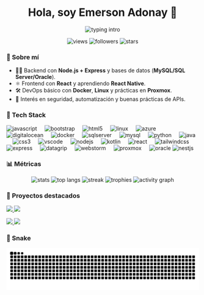 <h1 align="center">Hola, soy Emerson Adonay 👋</h1>
<p align="center">
  <img src="https://readme-typing-svg.demolab.com?font=Inter&weight=600&duration=3500&pause=700&center=true&vCenter=true&width=800&lines=Backend+con+Node.js+%2B+SQL;React+y+React+Native+%7C+Frontend;Automatizaci%C3%B3n%2C+DevOps+b%C3%A1sico+y+Proxmox;Estudiante+ITI+%40+UTN+—+Costa+Rica" alt="typing intro" />
</p>

<p align="center">
  <img src="https://komarev.com/ghpvc/?username=AdonayXX&style=for-the-badge" alt="views" />
  <img src="https://img.shields.io/github/followers/AdonayXX?style=for-the-badge" alt="followers" />
  <img src="https://img.shields.io/github/stars/AdonayXX?affiliations=OWNER&style=for-the-badge" alt="stars" />
</p>

### 🚀 Sobre mí
- 👨‍💻 Backend con **Node.js + Express** y bases de datos (**MySQL/SQL Server/Oracle**).
- ⚛️ Frontend con **React** y aprendiendo **React Native**.
- 🛠️ DevOps básico con **Docker**, **Linux** y prácticas en **Proxmox**.
- 🔐 Interés en seguridad, automatización y buenas prácticas de APIs.

### 🧰 Tech Stack
<div align="left">
  <img src="https://cdn.jsdelivr.net/gh/devicons/devicon/icons/javascript/javascript-original.svg" height="40" alt="javascript" />
  <img width="12" />
  <img src="https://cdn.jsdelivr.net/gh/devicons/devicon/icons/bootstrap/bootstrap-original.svg" height="40" alt="bootstrap" />
  <img width="12" />
  <img src="https://cdn.jsdelivr.net/gh/devicons/devicon/icons/html5/html5-original.svg" height="40" alt="html5" />
  <img width="12" />
  <img src="https://cdn.jsdelivr.net/gh/devicons/devicon/icons/linux/linux-original.svg" height="40" alt="linux" />
  <img width="12" />
  <img src="https://cdn.jsdelivr.net/gh/devicons/devicon/icons/azure/azure-original.svg" height="40" alt="azure" />
  <img width="12" />
  <img src="https://cdn.jsdelivr.net/gh/devicons/devicon/icons/digitalocean/digitalocean-original.svg" height="40" alt="digitalocean" />
  <img width="12" />
  <img src="https://cdn.jsdelivr.net/gh/devicons/devicon/icons/docker/docker-original.svg" height="40" alt="docker" />
  <img width="12" />
  <img src="https://cdn.jsdelivr.net/gh/devicons/devicon/icons/microsoftsqlserver/microsoftsqlserver-plain.svg" height="40" alt="sqlserver" />
  <img width="12" />
  <img src="https://cdn.jsdelivr.net/gh/devicons/devicon/icons/mysql/mysql-original.svg" height="40" alt="mysql" />
  <img width="12" />
  <img src="https://cdn.jsdelivr.net/gh/devicons/devicon/icons/python/python-original.svg" height="40" alt="python" />
  <img width="12" />
  <img src="https://cdn.jsdelivr.net/gh/devicons/devicon/icons/java/java-original.svg" height="40" alt="java" />
  <img width="12" />
  <img src="https://cdn.jsdelivr.net/gh/devicons/devicon/icons/css3/css3-original.svg" height="40" alt="css3" />
  <img width="12" />
  <img src="https://cdn.jsdelivr.net/gh/devicons/devicon/icons/vscode/vscode-original.svg" height="40" alt="vscode" />
  <img width="12" />
  <img src="https://cdn.jsdelivr.net/gh/devicons/devicon/icons/nodejs/nodejs-original.svg" height="40" alt="nodejs" />
  <img width="12" />
  <img src="https://cdn.jsdelivr.net/gh/devicons/devicon/icons/kotlin/kotlin-original.svg" height="40" alt="kotlin" />
  <img width="12" />
  <img src="https://cdn.jsdelivr.net/gh/devicons/devicon/icons/react/react-original.svg" height="40" alt="react" />
  <img width="12" />
  <img src="https://cdn.jsdelivr.net/gh/devicons/devicon/icons/tailwindcss/tailwindcss-original.svg" height="40" alt="tailwindcss" />
  <img width="12" />
  <img src="https://cdn.jsdelivr.net/gh/devicons/devicon/icons/express/express-original.svg" height="40" alt="express" />
  <img width="12" />
  <img src="https://cdn.jsdelivr.net/gh/devicons/devicon/icons/datagrip/datagrip-original.svg" height="40" alt="datagrip" />
  <img width="12" />
  <img src="https://cdn.jsdelivr.net/gh/devicons/devicon/icons/webstorm/webstorm-original.svg" height="40" alt="webstorm" />
  <img width="12" />
  <img src="https://raw.githubusercontent.com/simple-icons/simple-icons/develop/icons/proxmox.svg" height="40" alt="proxmox" />
  <img width="12" />
  <img src="https://cdn.jsdelivr.net/gh/devicons/devicon/icons/oracle/oracle-original.svg" height="40" alt="oracle" />
  <img src="https://cdn.jsdelivr.net/gh/devicons/devicon@latest/icons/nestjs/nestjs-original.svg" height="40" alt="nestjs" />
</div>

### 📊 Métricas
<div align="center">
  <img height="160" src="https://github-readme-stats.vercel.app/api?username=AdonayXX&show_icons=true&include_all_commits=true&count_private=true&theme=transparent" alt="stats" />
  <img height="160" src="https://github-readme-stats.vercel.app/api/top-langs/?username=AdonayXX&layout=compact&langs_count=8&size_weight=0.5&count_weight=0.5&theme=transparent" alt="top langs" />
  <img height="190" src="https://streak-stats.demolab.com?user=AdonayXX&theme=transparent" alt="streak" />
  <img src="https://github-profile-trophy.vercel.app/?username=AdonayXX&theme=flat&no-frame=true&margin-w=5&row=1&column=6" alt="trophies" />
  <img src="https://github-readme-activity-graph.vercel.app/graph?username=AdonayXX&theme=github-compact&area=true&hide_border=false" alt="activity graph" />
</div>

### 📌 Proyectos destacados
<p align="left">
  <a href="https://github.com/NaturAlaloe/NaturalaloeBackend">
    <img src="https://github-readme-stats.vercel.app/api/pin/?username=NaturAlaloe&repo=NaturalaloeBackend&theme=transparent" />
  </a>
  <a href="https://github.com/kevin903476/api-movil-II">
    <img src="https://github-readme-stats.vercel.app/api/pin/?username=kevin903476&repo=api-movil-II&theme=transparent" />
  </a>
</p>
<p align="left">
  <a href="https://github.com/AdonayXX/Frontend">
    <img src="https://github-readme-stats.vercel.app/api/pin/?username=AdonayXX&repo=Frontend&theme=transparent" />
  </a>
  <a href="https://github.com/EkarCortes/TutoFlex">
    <img src="https://github-readme-stats.vercel.app/api/pin/?username=EkarCortes&repo=TutoFlex&theme=transparent" />
  </a>
</p>

### 🐍 Snake
<p align="center">
  <picture>
    <source media="(prefers-color-scheme: dark)" srcset="https://raw.githubusercontent.com/AdonayXX/AdonayXX/output/github-snake-dark.svg" />
    <img alt="snake" src="https://raw.githubusercontent.com/AdonayXX/AdonayXX/output/github-snake.svg" />
  </picture>
</p>

